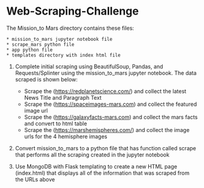 # Web-Scraping-Challenge

The Mission_to Mars directory contains these files:

	* mission_to_mars jupyter notebook file	
	* scrape_mars python file
	* app python file
	* templates directory with index html file
	
1. Complete initial scraping using BeautifulSoup, Pandas, and Requests/Splinter using the mission_to_mars jupyter notebook. The data scraped is shown below:

	* Scrape the (https://redplanetscience.com/) and collect the latest News Title and Paragraph Text
	* Scrape the (https://spaceimages-mars.com) and collect the featured image url
	* Scrape the (https://galaxyfacts-mars.com) and collect the mars facts and convert to html table
	* Scrape the (https://marshemispheres.com/) and collect the image urls for the 4 hemisphere images

2. Convert mission_to_mars to a python file that has function called scrape that performs all the scraping created in the jupyter notebook

3. Use MongoDB with Flask templating to create a new HTML page (index.html) that displays all of the information that was scraped from the URLs above
